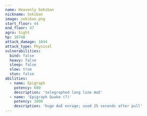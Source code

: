 ```yaml
---
name: Heavenly Sekiban
nickname: Sekiban
image: sekiban.png
start_floor: 44
end_floor: 47
agro: Sight
hp: 10748
attack_damage: 1044
attack_type: Physical
vulnerabilities:
  bind: false
  heavy: false
  sleep: false
  slow: true
  stun: false
abilities:
  - name: Epigraph
    potency: 600
    description: 'telegraphed long line AoE'
  - name: 'Epigraph Quake (?)'
    potency: 1000
    description: 'huge AoE enrage; used 25 seconds after pull'
---
```


